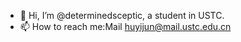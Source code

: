 - 👋 Hi, I’m @determinedsceptic, a student in USTC.
- 📫 How to reach me:Mail huyijun@mail.ustc.edu.cn


